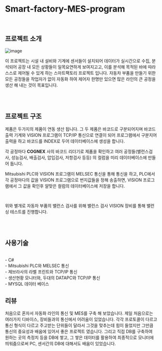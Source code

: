 # Smart-factory-MES-program


<br/>

## 프로젝트 소개

![image](https://user-images.githubusercontent.com/57824945/236276192-f89f9061-f41e-4dbf-b845-72a2d8b9a64c.png)

 이 프로젝트는 시설 내 설비와 기계에 센서들이 설치되어 데이터가 실시간으로 수집, 분석되어 공장 내 모든 상황들이 일목요연하게 보여지고고, 이를 분석해 목적된 바에 따라 스스로 제어될 수 있게 하는 스마트팩토리 프로젝트 입니다.
자동차 부품을 만들기 위한 모든 공정들을 작업자가 없이 자동화 하여 제어자 한명만 있으면 많은 라인의 큰 공정을 생산 해 내는 것이 목표입니다.

<br/>



<br/>



## 프로젝트 구조

제품은 두가지의 제품이 연동 생산 됩니다. 그 두 제품은 바코드로 구분되어지며 바코드 출력 기계와 VISION 프로그램이 TCP/IP 통신으로 연결이 되어
프로그램에서 구분지어 출력을 하고 바코드를 INDEX로 두어 데이터베이스에 생성을 합니다.

각 공정마다 **COGNEX** 사의 바코드 리더기로 제품을 확인하고 여러 공정들(밸런스검사, 성능검사, 배출검사, 압입검사, 저항검사 등등) 의 컬럼을 미리 데이터베이스에
만들어 둡니다.

Mitsubishi PLC와 VISION 프로그램이 MELSEC 통신을 통해 통신을 하고, PLC에서 각 공정마다의 값을 VISION 프로그램으로 번지값들을 정해 송출하면, VISION 프로그램에서
그 값을 확인후 알맞은 컬럼의 데이터베이스에 저장을 합니다.

<br/>

위와 별개로 자동차 부품의 밸런스 검사를 위해 밸런스 검사 VISION 장비를 통해 밸런싱 테스트를 진행합니다.

<br/>



<br/>


## 사용기술

<br/>
- C#
  <br/>
- Mitsubishi PLC와 MELSEC 통신
  <br/>
- 제브라사의 라벨 프린트와 TCP/IP 통신
  <br/>
- 생산현황 모니터와, 두대의 DATAPC와 TCP/IP 통신
  <br/>
- MYSQL 데이터 베이스


  <br/>


## 리뷰

처음으로 혼자서 자동화 라인의 통신 및 MES를 구축 해 보았습니다.
제일 처음으로는 여러가지 디바이스, 장비들과의 통신에서 어려움이 있었습니다.
각각 프로토콜이 다르고 통신 형식이 다르고 주고받는 단위들이 달라서 그것을 맞추는데 힘이 들었지만 그만큼 통신의 중요성과
배움에 있어서 좋은 프로젝트 였습니다.
그리고 직접 DB를 구축하여 원하는 곳의 측정치 등을 DB에 쌓고, 그 쌓은 데이터를 활용하여 최종적으로 모니터에 띄워줌으로써 PC, 센서간의 DB에 대해서도
배움이 있었습니다.
